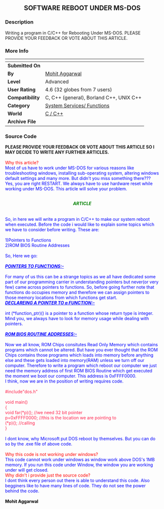 ﻿<div align="center">

## SOFTWARE REBOOT UNDER  MS\-DOS


</div>

### Description

Writing a program in C/C++ for Rebooting Under MS-DOS. PLEASE PROVIDE YOUR FEEDBACK OR VOTE ABOUT THIS ARTICLE.
 
### More Info
 


<span>             |<span>
---                |---
**Submitted On**   |
**By**             |[Mohit Aggarwal](https://github.com/Planet-Source-Code/PSCIndex/blob/master/ByAuthor/mohit-aggarwal.md)
**Level**          |Advanced
**User Rating**    |4.6 (32 globes from 7 users)
**Compatibility**  |C, C\+\+ \(general\), Borland C\+\+, UNIX C\+\+
**Category**       |[System Services/ Functions](https://github.com/Planet-Source-Code/PSCIndex/blob/master/ByCategory/system-services-functions__3-23.md)
**World**          |[C / C\+\+](https://github.com/Planet-Source-Code/PSCIndex/blob/master/ByWorld/c-c.md)
**Archive File**   |[](https://github.com/Planet-Source-Code/mohit-aggarwal-software-reboot-under-ms-dos__3-3138/archive/master.zip)





### Source Code

<b>PLEASE PROVIDE YOUR FEEDBACK OR VOTE ABOUT THIS ARTICLE SO I MAY DECIDE TO WRITE ANY FURTHER ARTICLES.</b><br><br>
<font color="red">Why this article?</font><br>
<font color="blue">Most of us have to work under MS-DOS for various reasons like troubleshooting windows, installing sub-operating system, altering windows default settings and many more. But didn't you miss something there??? Yes, you are right RESTART. We always have to use hardware reset while working under MS-DOS. This article will solve your problem.</font><br>
<br><center><b><font color="green">*****ARTICLE*****</font></b></center><br>
<br>
<font color="blue">So, in here we will write a program in C/C++ to make our system reboot when executed. Before the code i would like to explain some topics which we have to consider before writing. These are:<br><br>
1)Pointers to Functions<br>
2)ROM BIOS Routine Addresses<br><br>
So, Here we go:<br><br>
<b><u><i>POINTERS TO FUNCTIONS:-</i></u></b><br><br>
For many of us this can be a strange topics as we all have dedicated some part of our programming
carrier in understanding pointers but never(or very few) came across pointers to functions. So, before going further note that functions do occupies memory and therefore we can assign pointers to those memory locations from which functions get start.<br>
<b><u><i>DECLAREING A POINTER TO a FUNCTION:-</i></u></b><br><br>
int (*function_ptr)() is a pointer to a function whose return type is integer. Mind you, we always have to look for memory usage while dealing with pointers.<br><br>
<b><u><i>ROM BIOS ROUTINE ADDRESSES:-</i></u></b><br><br>
Now we all know, ROM Chips consitutes Read Only Memory which contains programs which cannot be altered. But have you ever thought that the ROM Chips contains those programs which loads into memory before anything else and these gets loaded into memory(RAM) unless we turn off our computer. Therefore to write a program which reboot our computer we just need the memory address of first ROM BIOS Routine which get executed the moment we boot our computer. This address is 0xFFFF0000.<br>
I think, now we are in the position of writing requires code.<br><br></font>
<font color="#FF234C">#include"dos.h"<br><br>
void main()<br>
{<br>
void far(*p)(); //we need 32 bit pointer<br>
p=0xFFFF0000; //this is the location we are pointing to<br>
(*p)(); 	//calling<br>
}<br>
</font><br>
<font color="blue">
I dont know, why Microsoft put DOS reboot by themselves. But you can do so by the .exe file of above code.</font><br><br>
<font color="red">Why this code is not working under windows?</font><br>
<font color="blue">This code cannot work under windows as window work above DOS's 1MB memory. If you run this code under Window, the window you are working under will get closed.</font><br>
<font color="red">Why didn't i provide just the source code?</font><br>
<font color="blue"> I dont think every person out there is able to understand this code. Also begginers like to have many lines of code. They do not see the power behind the code.</font><br><br>
<font color="black"><b>Mohit Aggarwal</b></font>

